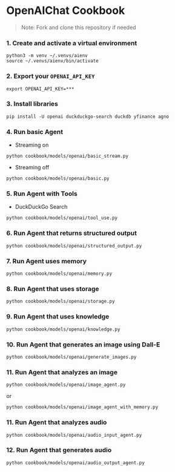 # OpenAIChat Cookbook

> Note: Fork and clone this repository if needed

### 1. Create and activate a virtual environment

```shell
python3 -m venv ~/.venvs/aienv
source ~/.venvs/aienv/bin/activate
```

### 2. Export your `OPENAI_API_KEY`

```shell
export OPENAI_API_KEY=***
```

### 3. Install libraries

```shell
pip install -U openai duckduckgo-search duckdb yfinance agno
```

### 4. Run basic Agent

- Streaming on

```shell
python cookbook/models/openai/basic_stream.py
```

- Streaming off

```shell
python cookbook/models/openai/basic.py
```

### 5. Run Agent with Tools

- DuckDuckGo Search

```shell
python cookbook/models/openai/tool_use.py
```

### 6. Run Agent that returns structured output

```shell
python cookbook/models/openai/structured_output.py
```

### 7. Run Agent uses memory

```shell
python cookbook/models/openai/memory.py
```

### 8. Run Agent that uses storage

```shell
python cookbook/models/openai/storage.py
```

### 9. Run Agent that uses knowledge

```shell
python cookbook/models/openai/knowledge.py
```

### 10. Run Agent that generates an image using Dall-E

```shell
python cookbook/models/openai/generate_images.py
```

### 11. Run Agent that analyzes an image

```shell
python cookbook/models/openai/image_agent.py
```

or

```shell
python cookbook/models/openai/image_agent_with_memory.py
```

### 11. Run Agent that analyzes audio

```shell
python cookbook/models/openai/audio_input_agent.py
```

### 12. Run Agent that generates audio

```shell
python cookbook/models/openai/audio_output_agent.py
```
